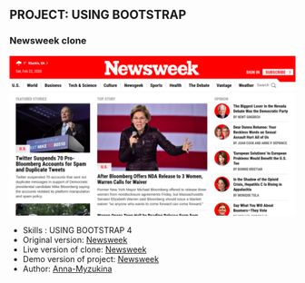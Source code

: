 ## PROJECT: USING BOOTSTRAP

### Newsweek clone

![img](https://github.com/Anna-Myzukina/Newsweek/blob/master/assets/img/Screenshot%20from%202020-02-22%2011-25-20.png)
* Skills :  USING BOOTSTRAP 4
* Original version: [Newsweek](https://www.newsweek.com/)
* Live version of clone: [Newsweek](https://anna-myzukina.github.io/Newsweek/)
* Demo version of project: [Newsweek ](raw.githack.com/Anna-Myzukina/Newsweek/developer/index.html)
* Author: [Anna-Myzukina](https://github.com/Anna-Myzukina)
